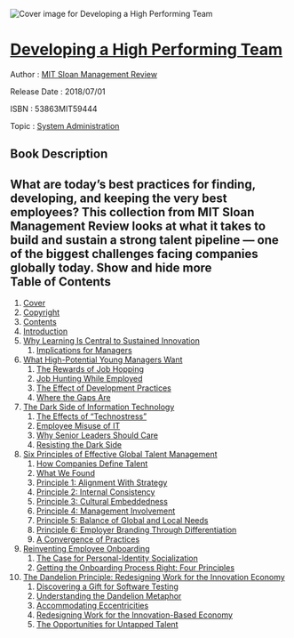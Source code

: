 ![Cover image for Developing a High Performing Team](https://imgdetail.ebookreading.net/cover/cover/system_admin/EB53863MIT59444.jpg)

[Developing a High Performing Team](https://ebookreading.net/view/book/Developing+a+High+Performing+Team-EB53863MIT59444_1.html "Developing a High Performing Team")
====================================================================================================================

Author : [MIT Sloan Management Review](https://ebookreading.net/search/author/MIT+Sloan+Management+Review)

Release Date : 2018/07/01

ISBN : 53863MIT59444

Topic : [System Administration](https://ebookreading.net/search/category/system-administration)

Book Description
-----------------

 What are today&#8217;s best practices for finding, developing, and keeping the very best employees? This collection from MIT Sloan Management Review looks at what it takes to build and sustain a strong talent pipeline &#8212; one of the biggest challenges facing companies globally today.        Show and hide more                
Table of Contents
-----------------

1. [Cover](https://ebookreading.net/view/book/Developing+a+High+Performing+Team-EB53863MIT59444_1.html)
1. [Copyright](https://ebookreading.net/view/book/Developing+a+High+Performing+Team-EB53863MIT59444_10.html)
1. [Contents](https://ebookreading.net/view/book/Developing+a+High+Performing+Team-EB53863MIT59444_2.html)
1. [Introduction ](https://ebookreading.net/view/book/Developing+a+High+Performing+Team-EB53863MIT59444_3.html)
1. [Why Learning Is Central to Sustained Innovation](https://ebookreading.net/view/book/Developing+a+High+Performing+Team-EB53863MIT59444_4.html)
    1. [Implications for Managers](https://ebookreading.net/view/book/Developing+a+High+Performing+Team-EB53863MIT59444_4.html#h1-1)
1. [What High-Potential Young Managers Want](https://ebookreading.net/view/book/Developing+a+High+Performing+Team-EB53863MIT59444_5.html)
    1. [The Rewards of Job Hopping](https://ebookreading.net/view/book/Developing+a+High+Performing+Team-EB53863MIT59444_5.html#h1-2)
    1. [Job Hunting While Employed](https://ebookreading.net/view/book/Developing+a+High+Performing+Team-EB53863MIT59444_5.html#h1-3)
    1. [The Effect of Development Practices](https://ebookreading.net/view/book/Developing+a+High+Performing+Team-EB53863MIT59444_5.html#h1-4)
    1. [Where the Gaps Are](https://ebookreading.net/view/book/Developing+a+High+Performing+Team-EB53863MIT59444_5.html#h1-5)
1. [The Dark Side of Information Technology](https://ebookreading.net/view/book/Developing+a+High+Performing+Team-EB53863MIT59444_6.html)
    1. [The Effects of “Technostress”](https://ebookreading.net/view/book/Developing+a+High+Performing+Team-EB53863MIT59444_6.html#h1-6)
    1. [Employee Misuse of IT](https://ebookreading.net/view/book/Developing+a+High+Performing+Team-EB53863MIT59444_6.html#h1-7)
    1. [Why Senior Leaders Should Care](https://ebookreading.net/view/book/Developing+a+High+Performing+Team-EB53863MIT59444_6.html#h1-8)
    1. [Resisting the Dark Side](https://ebookreading.net/view/book/Developing+a+High+Performing+Team-EB53863MIT59444_6.html#h1-9)
1. [Six Principles of Effective Global Talent Management](https://ebookreading.net/view/book/Developing+a+High+Performing+Team-EB53863MIT59444_7.html)
    1. [How Companies Define Talent](https://ebookreading.net/view/book/Developing+a+High+Performing+Team-EB53863MIT59444_7.html#h1-10)
    1. [What We Found](https://ebookreading.net/view/book/Developing+a+High+Performing+Team-EB53863MIT59444_7.html#h1-11)
    1. [Principle 1: Alignment With Strategy](https://ebookreading.net/view/book/Developing+a+High+Performing+Team-EB53863MIT59444_7.html#h1-12)
    1. [Principle 2: Internal Consistency](https://ebookreading.net/view/book/Developing+a+High+Performing+Team-EB53863MIT59444_7.html#h1-13)
    1. [Principle 3: Cultural Embeddedness ](https://ebookreading.net/view/book/Developing+a+High+Performing+Team-EB53863MIT59444_7.html#h1-14)
    1. [Principle 4: Management Involvement](https://ebookreading.net/view/book/Developing+a+High+Performing+Team-EB53863MIT59444_7.html#h1-15)
    1. [Principle 5: Balance of Global and Local Needs](https://ebookreading.net/view/book/Developing+a+High+Performing+Team-EB53863MIT59444_7.html#h1-16)
    1. [Principle 6: Employer Branding Through Differentiation](https://ebookreading.net/view/book/Developing+a+High+Performing+Team-EB53863MIT59444_7.html#h1-17)
    1. [A Convergence of Practices](https://ebookreading.net/view/book/Developing+a+High+Performing+Team-EB53863MIT59444_7.html#h1-18)
1. [Reinventing Employee Onboarding](https://ebookreading.net/view/book/Developing+a+High+Performing+Team-EB53863MIT59444_8.html)
    1. [The Case for Personal-Identity Socialization](https://ebookreading.net/view/book/Developing+a+High+Performing+Team-EB53863MIT59444_8.html#h1-19)
    1. [Getting the Onboarding Process Right: Four Principles](https://ebookreading.net/view/book/Developing+a+High+Performing+Team-EB53863MIT59444_8.html#h1-20)
1. [The Dandelion Principle: Redesigning Work for the Innovation Economy](https://ebookreading.net/view/book/Developing+a+High+Performing+Team-EB53863MIT59444_9.html)
    1. [Discovering a Gift for Software Testing](https://ebookreading.net/view/book/Developing+a+High+Performing+Team-EB53863MIT59444_9.html#h1-21)
    1. [Understanding the Dandelion Metaphor](https://ebookreading.net/view/book/Developing+a+High+Performing+Team-EB53863MIT59444_9.html#h1-22)
    1. [Accommodating Eccentricities](https://ebookreading.net/view/book/Developing+a+High+Performing+Team-EB53863MIT59444_9.html#h1-23)
    1. [Redesigning Work for the Innovation-Based Economy](https://ebookreading.net/view/book/Developing+a+High+Performing+Team-EB53863MIT59444_9.html#h1-24)
    1. [The Opportunities for Untapped Talent](https://ebookreading.net/view/book/Developing+a+High+Performing+Team-EB53863MIT59444_9.html#h1-25)
